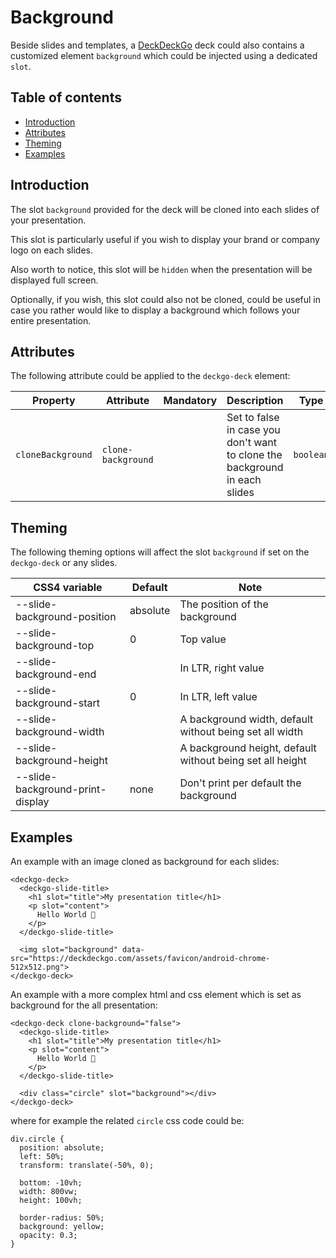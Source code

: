 # Background

Beside slides and templates, a [DeckDeckGo] deck could also contains a customized element `background` which could be injected using a dedicated `slot`.

## Table of contents

- [Introduction](#app-deck-background-introduction)
- [Attributes](#app-deck-background-attributes)
- [Theming](#app-deck-background-theming)
- [Examples](#app-deck-background-examples)

## Introduction

The slot `background` provided for the deck will be cloned into each slides of your presentation.

This slot is particularly useful if you wish to display your brand or company logo on each slides.

Also worth to notice, this slot will be `hidden` when the presentation will be displayed full screen.

Optionally, if you wish, this slot could also not be cloned, could be useful in case you rather would like to display a background which follows your entire presentation.

## Attributes

The following attribute could be applied to the `deckgo-deck` element:

| Property       | Attribute       | Mandatory | Description | Type      | Default                             |
| -------------- | --------------- | --------- | ----------- | --------- | ----------------------------------- |
| `cloneBackground`         | `clone-background`          |  | Set to false in case you don't want to clone the background in each slides | `boolean`                | true |

## Theming

The following theming options will affect the slot `background` if set on the `deckgo-deck` or any slides.

| CSS4 variable                      | Default | Note |
| -------------------------- |-----------------|-----------------|
| --slide-background-position | absolute | The position of the background |
| --slide-background-top | 0 | Top value |
| --slide-background-end |  | In LTR, right value |
| --slide-background-start | 0 | In LTR, left value |
| --slide-background-width |  | A background width, default without being set all width |
| --slide-background-height |  | A background height, default without being set all height |
| --slide-background-print-display | none | Don't print per default the background |

## Examples

An example with an image cloned as background for each slides:

```
<deckgo-deck>
  <deckgo-slide-title>
    <h1 slot="title">My presentation title</h1>
    <p slot="content">
      Hello World 🚀
    </p>
  </deckgo-slide-title>
  
  <img slot="background" data-src="https://deckdeckgo.com/assets/favicon/android-chrome-512x512.png">
</deckgo-deck>
```

An example with a more complex html and css element which is set as background for the all presentation:

```
<deckgo-deck clone-background="false">
  <deckgo-slide-title>
    <h1 slot="title">My presentation title</h1>
    <p slot="content">
      Hello World 🚀
    </p>
  </deckgo-slide-title>
  
  <div class="circle" slot="background"></div>
</deckgo-deck>
```

where for example the related `circle` css code could be:

```
div.circle {
  position: absolute;
  left: 50%;
  transform: translate(-50%, 0);

  bottom: -10vh;
  width: 800vw;
  height: 100vh;

  border-radius: 50%;
  background: yellow;
  opacity: 0.3;
}
```

[DeckDeckGo]: https://deckdeckgo.com